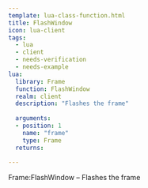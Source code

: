 ```yaml
---
template: lua-class-function.html
title: FlashWindow
icon: lua-client
tags:
  - lua
  - client
  - needs-verification
  - needs-example
lua:
  library: Frame
  function: FlashWindow
  realm: client
  description: "Flashes the frame"
  
  arguments:
  - position: 1
    name: "frame"
    type: Frame
  returns:
    
---
```


<div class="lua__search__keywords">
Frame:FlashWindow &#x2013; Flashes the frame
</div>
